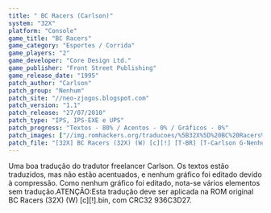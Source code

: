 ```yaml
---
title: " BC Racers (Carlson)"
system: "32X"
platform: "Console"
game_title: "BC Racers"
game_category: "Esportes / Corrida"
game_players: "2"
game_developer: "Core Design Ltd."
game_publisher: "Front Street Publishing"
game_release_date: "1995"
patch_author: "Carlson"
patch_group: "Nenhum"
patch_site: "//neo-zjogos.blogspot.com"
patch_version: "1.1"
patch_release: "27/07/2010"
patch_type: "IPS, IPS-EXE e UPS"
patch_progress: "Textos - 80% / Acentos - 0% / Gráficos - 0%"
patch_images: ["//img.romhackers.org/traducoes/%5B32X%5D%20BC%20Racers%20-%20Carlson%20-%201.jpg","//img.romhackers.org/traducoes/%5B32X%5D%20BC%20Racers%20-%20Carlson%20-%202.jpg","//img.romhackers.org/traducoes/%5B32X%5D%20BC%20Racers%20-%20Carlson%20-%203.png"]
patch_file: "[32X] BC Racers (32X) (W) [c][!] [T-BR] [T-Carlson G-Nenhum] [V-1.1 A-2010].zip"
---
```

Uma boa tradução do tradutor freelancer Carlson. Os textos estão traduzidos, mas não estão acentuados, e nenhum gráfico foi editado devido à compressão. Como nenhum gráfico foi editado, nota-se vários elementos sem tradução.ATENÇÃO:Esta tradução deve ser aplicada na ROM original BC Racers (32X) (W) [c][!].bin, com CRC32 936C3D27.